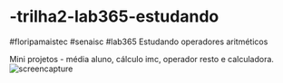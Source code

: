 # -trilha2-lab365-estudando
#floripamaistec
#senaisc
#lab365
Estudando operadores aritméticos  

Mini projetos - média aluno, cálculo imc, operador resto e calculadora.
![screencapture](https://user-images.githubusercontent.com/66334943/197671796-38304f41-4fd3-44e0-9f47-a7564968e91c.png)
